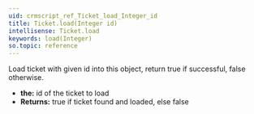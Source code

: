 ```yaml
---
uid: crmscript_ref_Ticket_load_Integer_id
title: Ticket.load(Integer id)
intellisense: Ticket.load
keywords: load(Integer)
so.topic: reference
---
```


Load ticket with given id into this object, return true if successful, false otherwise.


* **the:** id of the ticket to load
* **Returns:** true if ticket found and loaded, else false


